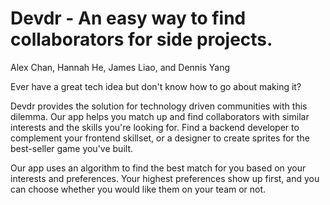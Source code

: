 # Devdr - An easy way to find collaborators for side projects.
Alex Chan, Hannah He, James Liao, and Dennis Yang 

Ever have a great tech idea but don't know how to go about making it?

Devdr provides the solution for technology driven communities with this dilemma. Our app helps you match up and find collaborators with similar interests and the skills you're looking for. Find a backend developer to complement your frontend skillset, or a designer to create sprites for the best-seller game you've built.

Our app uses an algorithm to find the best match for you based on your interests and preferences. Your highest preferences show up first, and you can choose whether you would like them on your team or not.

